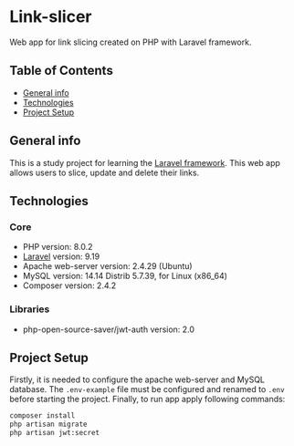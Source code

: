 # Link-slicer

Web app for link slicing created on PHP with Laravel framework.

## Table of Contents

-   [General info](#general-info)
-   [Technologies](#technologies)
-   [Project Setup](#project-setup)

## General info

This is a study project for learning the [Laravel framework](https://laravel.com). This web app allows users to slice, update and delete their links.

## Technologies

### Core

-   PHP version: 8.0.2
-   [Laravel](https://github.com/laravel/laravel) version: 9.19
-   Apache web-server version: 2.4.29 (Ubuntu)
-   MySQL version: 14.14 Distrib 5.7.39, for Linux (x86_64)
-   Composer version: 2.4.2

### Libraries

-   php-open-source-saver/jwt-auth version: 2.0

## Project Setup

Firstly, it is needed to configure the apache web-server and MySQL database.
The `.env-example` file must be configured and renamed to `.env` before starting the project. Finally, to run app apply following commands:

```bash
composer install
php artisan migrate
php artisan jwt:secret
```
